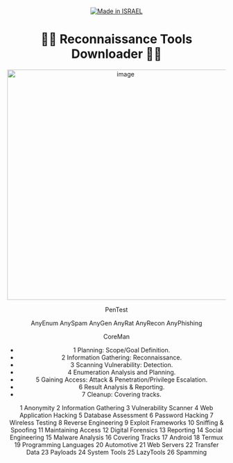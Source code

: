 <div align="center">

  <a href=""><br><img title="Made in ISRAEL" src="https://img.shields.io/badge/MADE%20IN-ISRAEL-blue?style=for-the-badge"></a>

<h1> 👨‍💻 Reconnaissance Tools Downloader 👨‍💻 </h1>

<img width="530" alt="image" src="https://user-images.githubusercontent.com/51442719/163228721-dcee9147-72fb-4255-b7cc-72bde915de5b.png">


PenTest

AnyEnum
AnySpam
AnyGen
AnyRat
AnyRecon
AnyPhishing

CoreMan

* 1 Planning: Scope/Goal Definition.
* 2 Information Gathering: Reconnaissance.
* 3 Scanning Vulnerability: Detection.
* 4 Enumeration Analysis and Planning.
* 5 Gaining Access: Attack & Penetration/Privilege Escalation.
* 6 Result Analysis & Reporting.
* 7 Cleanup: Covering tracks.

 1 Anonymity
 2 Information Gathering
 3 Vulnerability Scanner
 4 Web Application Hacking
 5 Database Assessment
 6 Password Hacking
 7 Wireless Testing
 8 Reverse Engineering
 9 Exploit Frameworks
 10 Sniffing & Spoofing
 11 Maintaining Access
 12 Digital Forensics
 13 Reporting
 14 Social Engineering
 15 Malware Analysis
 16 Covering Tracks
 17 Android
 18 Termux
 19 Programming Languages
 20 Automotive
 21 Web Servers
 22 Transfer Data
 23 Payloads
 24 System Tools
 25 LazyTools
 26 Spamming

